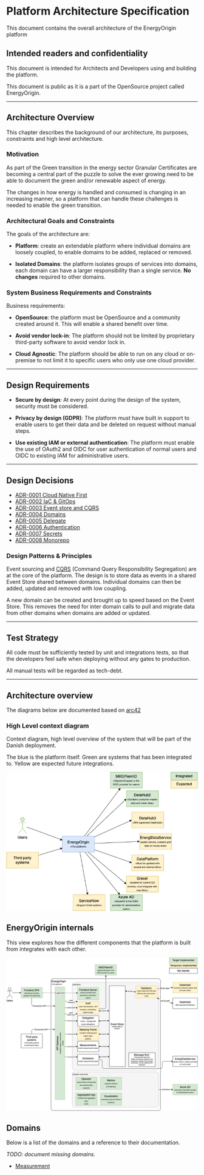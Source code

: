 # Platform Architecture Specification

This document contains the overall architecture of the EnergyOrigin platform

## Intended readers and confidentiality

This document is intended for Architects and Developers
using and building the platform.

This document is public as it is a part of the OpenSource project
called EnergyOrigin.

---

## Architecture Overview

This chapter describes the background of our architecture, its purposes,
constraints and high level architecture.

### Motivation

As part of the Green transition in the energy sector Granular Certificates are
becoming a central part of the puzzle to solve the ever growing need to be able
to document the green and/or renewable aspect of energy.

The changes in how energy is handled and consumed is changing in an increasing
manner, so a platform that can handle these challenges is needed to enable the
green transition.

### Architectural Goals and Constraints

The goals of the architecture are:

- **Platform**: create an extendable platform where individual domains are
loosely coupled, to enable domains to be added, replaced or removed.

- **Isolated Domains**: the platform isolates groups of services into domains,
each domain can have a larger responsibility than a single service.
**No changes** required to other domains.

### System Business Requirements and Constraints

Business requirements:

- **OpenSource**: the platform must be OpenSource and a community created around it.
This will enable a shared benefit over time.

- **Avoid vendor lock-in**: The platform should not be limited by proprietary third-party
software to avoid vendor lock in.

- **Cloud Agnostic**: The platform should be able to run on any cloud or on-premise to not
limit it to specific users who only use one cloud provider.

---

## Design Requirements

- **Secure by design**: At every point during the design of the system,
security must be considered.

- **Privacy by design (GDPR)**: The platform must have built in support
to enable users to get their data and be deleted on request without manual steps.

- **Use existing IAM or external authentication**:
The platform must enable the use of OAuth2 and OIDC for user authentication
of normal users and OIDC to existing IAM for administrative users.

---

## Design Decisions

- [ADR-0001 Cloud Native First](adr/0001-cloud-native.md)
- [ADR-0002 IaC & GitOps](adr/0002-gitops.md)
- [ADR-0003 Event store and CQRS](adr/0003-event-store.md)
- [ADR-0004 Domains](adr/0004-domains.md)
- [ADR-0005 Delegate](adr/0005-delegation.md)
- [ADR-0006 Authentication](adr/0006-authentication.md)
- [ADR-0007 Secrets](adr/0007-secret-storage.md)
- [ADR-0008 Monorepo](adr/0008-monorepo.md)

### Design Patterns & Principles

Event sourcing and [CQRS](https://martinfowler.com/bliki/CQRS.html) (Command Query Responsibility Segregation)
are at the core of the platform.
The design is to store data as events in a shared Event Store shared between domains.
Individual domains can then be added, updated and removed with low coupling.

A new domain can be created and brought up to speed based on the Event Store.
This removes the need for inter domain calls to pull and migrate data from other domains when domains are added or updated.

---

## Test Strategy

All code must be sufficiently tested by unit and integrations tests,
so that the developers feel safe when deploying without any gates to production.

All manual tests will be regarded as tech-debt.

---

## Architecture overview

The diagrams below are documented based on [arc42](https://docs.arc42.org/section-5/)

### High Level context diagram

Context diagram, high level overview of the system that will be part of the Danish deployment.

The blue is the platform itself.
Green are systems that has been integrated to.
Yellow are expected future integrations.

![Overview of the different systems integrating](diagrams/context.drawio.png)

## EnergyOrigin internals

This view explores how the different components that the platform is built from
integrates with each other.

![Exploded view of EnergyOrigin](diagrams/level1.drawio.png)

## Domains

Below is a list of the domains and a reference to their documentation.

*TODO: document missing domains.*

- [Measurement](domains/measurements.md)
